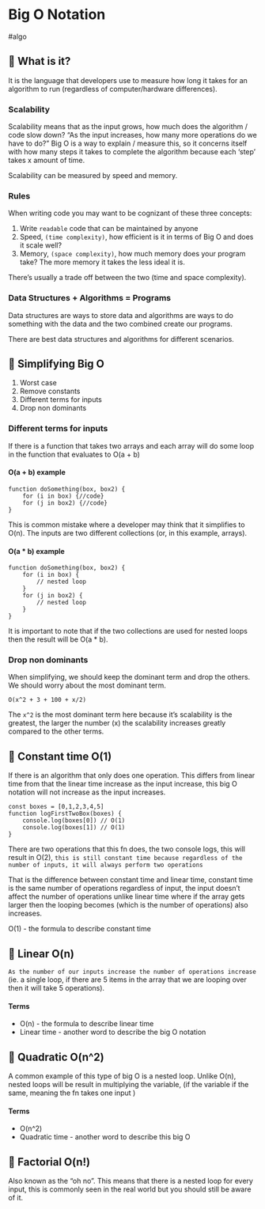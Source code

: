 # Big O Notation
#algo

## 🌱 What is it? 
It is the language that developers use to measure how long it takes for an algorithm to run (regardless of computer/hardware differences).

### Scalability
Scalability means that as the input grows, how much does the algorithm / code slow down? “As the input increases, how many more operations do we have to do?” Big O is a way to explain / measure this, so it concerns itself with how many steps it takes to complete the algorithm because each ‘step’ takes x amount of time. 

Scalability can be measured by speed and memory. 

### Rules 
When writing code you may want to be cognizant of these three concepts:
1. Write `readable` code that can be maintained by anyone
2. Speed, `(time complexity)`, how efficient is it in terms of Big O and does it scale well?
3. Memory, `(space complexity)`, how much memory does your program take? The more memory it takes the less ideal it is. 

There’s usually a trade off between the two (time and space complexity).

### Data Structures + Algorithms = Programs
Data structures are ways to store data and algorithms are ways to do something with the data and the two combined create our programs. 

There are best data structures and algorithms for different scenarios. 

## 🌱 Simplifying Big O
1. Worst case 
2. Remove constants
3. Different terms for inputs
4. Drop non dominants

### Different terms for inputs 
If there is a function that takes two arrays and each array will do some loop in the function that evaluates to O(a + b)

#### O(a + b) example
```
function doSomething(box, box2) {
	for (i in box) {//code}
 	for (j in box2) {//code}
}
```
This is common mistake where a developer may think that it simplifies to O(n). The inputs are two different collections (or, in this example, arrays).

#### O(a * b) example
```
function doSomething(box, box2) {
	for (i in box) {
		// nested loop
	}
 	for (j in box2) {
		// nested loop
	}
}
```

It is important to note that if the two collections are used for nested loops then the result will be O(a * b).

### Drop non dominants 
When simplifying, we should keep the dominant term and drop the others. We should worry about the most dominant term. 

`O(x^2 + 3 + 100 + x/2)`

The `x^2` is the most dominant term here because it’s scalability is the greatest, the larger the number (x) the scalability increases greatly compared to the other terms. 

## 🌱 Constant time O(1)
If there is an algorithm that only does one operation. This differs from linear time from that the linear time increase as the input increase, this big O notation will not increase as the input increases. 

```
const boxes = [0,1,2,3,4,5]
function logFirstTwoBox(boxes) {
	console.log(boxes[0]) // O(1)
	console.log(boxes[1]) // O(1)
}
```

There are two operations that this fn does, the two console logs, this will result in O(2), `this is still constant time because regardless of the number of inputs, it will always perform two operations`

That is the difference between constant time and linear time, constant time is the same number of operations regardless of input, the input doesn’t affect the number of operations unlike linear time where if the array gets larger then the looping becomes (which is the number of operations) also increases. 

O(1) - the formula to describe constant time

## 🌱 Linear O(n)
`As the number of our inputs increase the number of operations increase` (ie. a single loop, if there are 5 items in the array that we are looping over then it will take 5 operations).

#### Terms
- O(n) - the formula to describe linear time
- Linear time - another word to describe the big O notation 

## 🌱 Quadratic O(n^2) 
A common example of this type of big O is a nested loop. Unlike O(n), nested loops will be result in multiplying the variable, (if the variable if the same, meaning the fn takes one input )

#### Terms
- O(n^2)
- Quadratic time - another word to describe this big O

## 🌱 Factorial O(n!)
Also known as the “oh no”. This means that there is a nested loop for every input, this is commonly seen in the real world but you should still be aware of it. 



